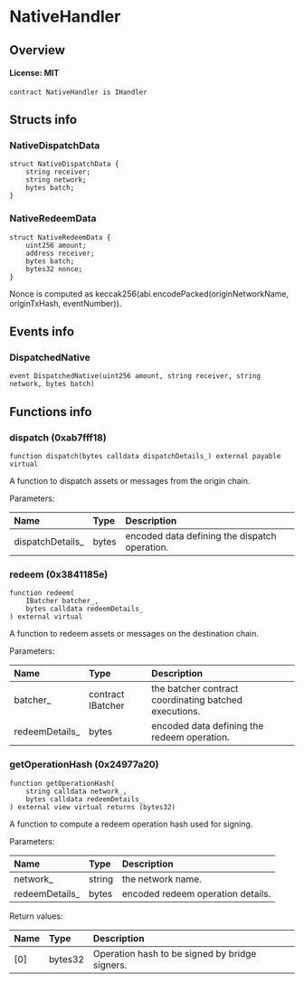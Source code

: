 # NativeHandler

## Overview

#### License: MIT

```solidity
contract NativeHandler is IHandler
```


## Structs info

### NativeDispatchData

```solidity
struct NativeDispatchData {
	string receiver;
	string network;
	bytes batch;
}
```


### NativeRedeemData

```solidity
struct NativeRedeemData {
	uint256 amount;
	address receiver;
	bytes batch;
	bytes32 nonce;
}
```

Nonce is computed as keccak256(abi.encodePacked(originNetworkName, originTxHash, eventNumber)).
## Events info

### DispatchedNative

```solidity
event DispatchedNative(uint256 amount, string receiver, string network, bytes batch)
```


## Functions info

### dispatch (0xab7fff18)

```solidity
function dispatch(bytes calldata dispatchDetails_) external payable virtual
```

A function to dispatch assets or messages from the origin chain.


Parameters:

| Name             | Type  | Description                                   |
| :--------------- | :---- | :-------------------------------------------- |
| dispatchDetails_ | bytes | encoded data defining the dispatch operation. |

### redeem (0x3841185e)

```solidity
function redeem(
    IBatcher batcher_,
    bytes calldata redeemDetails_
) external virtual
```

A function to redeem assets or messages on the destination chain.


Parameters:

| Name           | Type              | Description                                            |
| :------------- | :---------------- | :----------------------------------------------------- |
| batcher_       | contract IBatcher | the batcher contract coordinating batched executions.  |
| redeemDetails_ | bytes             | encoded data defining the redeem operation.            |

### getOperationHash (0x24977a20)

```solidity
function getOperationHash(
    string calldata network_,
    bytes calldata redeemDetails_
) external view virtual returns (bytes32)
```

A function to compute a redeem operation hash used for signing.


Parameters:

| Name           | Type   | Description                        |
| :------------- | :----- | :--------------------------------- |
| network_       | string | the network name.                  |
| redeemDetails_ | bytes  | encoded redeem operation details.  |


Return values:

| Name | Type    | Description                                    |
| :--- | :------ | :--------------------------------------------- |
| [0]  | bytes32 | Operation hash to be signed by bridge signers. |
